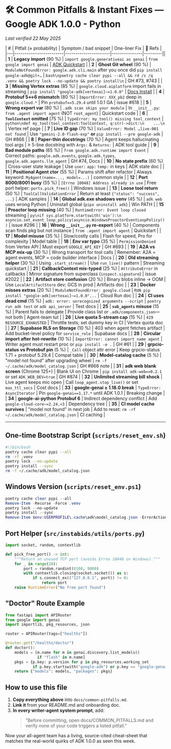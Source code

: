 # 🛠️ Common Pitfalls & Instant Fixes — Google ADK 1.0.0 - Python
_Last verified 22 May 2025_

| # | Pitfall (≈ probability) | Symptom / bad snippet | One-liner Fix | 🔗 Refs |
|---|------------------------|----------------------|---------------|---------||
| **1** | **Legacy import** (90 %) | `import google.generativeai as genai` | `from google import genai` | [ADK Quickstart](https://github.com/google/adk-python) |
| **2** | **Ghost Git wheel** (90 %) | `ModuleNotFoundError: google.adk.cli.main` after you once did `pip install google-adk@git+…` | ```bash\npoetry cache clear pypi --all && rd /s /q .venv && poetry lock --no-update && poetry install\n``` | GH #73, #743 |
| **3** | **Missing Vertex extras** (85 %) | `google.cloud.aiplatform` import fails in streaming | `pip install "google-adk[vertexai]~=1.0.0"` | [Docs Install](https://github.com/google/adk-python#installation) |
| **4** | **Protobuf 5↔6 mismatch** (80 %) | `ImportError: XXX_pb2` deep in `google.cloud.*` | Pin `protobuf==5.29.4` until 1.0.1 GA | issue #618 |
| **5** | **Wrong export var** (80 %) | `.adk scan skips your module` | In `__init__.py`: `from .agent import agent` (NOT `root_agent`) | Quickstart code |
| **6** | **`ToolContext` omitted** (75 %) | `TypeError: my_tool() missing tool_context` | ```python\ndef my_tool(tool_context:ToolContext, q:str)->dict:\n    ...\n``` | Vertex ref page |
| **7** | **Live ID gap** (70 %) | `ValueError: Model …live-001 not found` | Use `"gemini-2.0-flash-exp"` **or** `pip install --pre google-adk` | GH #866 |
| **8** | **Paper-thin docstrings** (70 %) | Agent keeps hallucinating tool args | ≥ 5-line docstring with `Args:` & `Returns:` | ADK tool guide |
| **9** | **Bad module paths** (65 %) | `from google.adk.runtime import Event` | Correct paths: `google.adk.events`, `google.adk.types`, `google.adk.agents.llm_agent` | GH #74, Docs |
| **10** | **No state prefix** (60 %) | Cross-user state leakage | Use `user:` `app:` `temp:` in keys | ADK state doc |
| **11** | **Positional Agent ctor** (55 %) | Params shift after refactor | Always keyword: `MyAgent(name=..., model=...)` | common style |
| **12** | **Port 8000/8001 busy** (55 %) | `[Errno 10048] Address already in use` | Free port helper: `ports.pick_free()` | Windows issue |
| **13** | **Loose tool return** (50 %) | `ToolCallValidationError` | Return at least `{"status": "success", ...}` | ADK samples |
| **14** | **Global adk.exe shadows venv** (45 %) | `adk web` uses wrong Python | Uninstall global (`pipx uninstall adk`) | Win PATH |
| **15** | **Proactor loop missing** (40 %) | `RuntimeError: Event loop closed` streaming | ```py\nif sys.platform.startswith('win'):\n  asyncio.set_event_loop_policy(asyncio.WindowsProactorEventLoopPolicy())``` | issue #296 |
| **16** | **Wrong `__init__.py` re-export** (40 %) | Components scan finds pkg but not instance | `from .agent import agent` | Quickstart |
| **17** | **Model misuse** (35 %) | Slow/costly calls | Flash for speed, Pro for complexity | Model table |
| **18** | **Env var typo** (35 %) | `PermissionDenied` from Vertex API | Must export `GOOGLE_API_KEY` | GH #693 |
| **19** | **A2A vs MCP mix-up** (30 %) | Wrong transport for tool calls | Remember: A2A = agent events, MCP = code builder interface | Docs |
| **20** | **Old streaming helper** (30 %) | Using `.start_stream()` | Use `run_live()` pattern | Streaming quickstart |
| **21** | **CallbackContext mis-typed** (25 %) | `AttributeError` in callbacks | Mirror signature from superclass (`inspect.signature`) | issue #2022 |
| **22** | **Artifact store confusion** (20 %) | Binary blobs inline → OOM | Use `LocalArtifactStore` dev; GCS in prod | Artifacts doc |
| **23** | **Docker misses extras** (20 %) | `ModuleNotFoundError: google.cloud` | `RUN pip install "google-adk[vertexai]~=1.0.0"...` | Cloud Run doc |
| **24** | **CI uses dead cmd** (15 %) | `adk: error: unrecognized arguments --script` | `poetry run adk test` or `adk api_server` | Test docs |
| **25** | **`sub_agents` misuse** (15 %) | Parent fails to delegate | Provide class list *or* `.adk/components.json`—not both | Agent-team tut |
| **26** | **Live quota 5-stream cap** (15 %) | `429 RESOURCE_EXHAUSTED` | Throttle tests; set dummy key in CI | Vertex quota doc |
| **27** | **Supabase RLS on Storage** (10 %) | 403 when agent fetches artifact | Add bucket-level policy for `service_role` | Supabase docs |
| **28** | **Circular import after hot-rewrite** (10 %) | `ImportError: cannot import name agent` | Writer agent must restart proc or `pip install -e .` | GH #61 |
| **29** | **grpcio-status vs Protobuf pin** (5 %) | `_Call` object attr error | Keep grpcio-status 1.71 + protobuf 5.29.4 | Compat table |
| **30** | **Model-catalog cache** (5 %) | "model not found" after upgrading wheel | `rm -f ~/.cache/adk/model_catalog.json` | GH #866 note |
| **31** | **adk web blank screen** (Chrome 125+) | Blank UI on Chrome | `pip install adk-web==0.2.1` or set `ADK_WEB_DEV=true` | GH #874 |
| **32** | **Unlimited streaming bill shock** | Live agent keeps mic open | Call `loop_agent.stop_live()` or set `max_ttl_secs` | Cost docs |
| **33** | **google-genai ≥ 1.18.0 break** | `TypeError: AsyncIterator` | Pin `google-genai==1.17.*` until ADK 1.0.1 | Breaking change |
| **34** | **google-ai-python Protobuf 6** | Indirect dependency conflict | Add `google-cloud-core~=2.24,<3` | Dependency tree |
| **35** | **CI model cache survives** | "model not found" in next job | Add to reset: `rm -rf ~/.cache/adk/model_catalog.json` | CI caching |

---

## One-time Bootstrap Script (`scripts/reset_env.sh`)

```bash
#!/bin/bash
poetry cache clear pypi --all
rm -rf .venv
poetry lock --no-update
poetry install --sync
rm -f ~/.cache/adk/model_catalog.json
```

## Windows Version (`scripts/reset_env.ps1`)

```powershell
poetry cache clear pypi --all
Remove-Item -Recurse -Force .venv
poetry lock --no-update
poetry install --sync
Remove-Item $env:USERPROFILE\.cache\adk\model_catalog.json -ErrorAction SilentlyContinue
```

## Port Helper (`src/instabids/utils/ports.py`)

```python
import socket, random, contextlib

def pick_free_port() -> int:
    """Return an unused TCP port (avoids Errno 10048 on Windows)."""
    for _ in range(20):
        port = random.randint(8100, 9000)
        with contextlib.closing(socket.socket()) as s:
            if s.connect_ex(("127.0.0.1", port)) != 0:
                return port
    raise RuntimeError("No free port found")
```

## "Doctor" Route Example

```python
from fastapi import APIRouter
from google import genai
import importlib, pkg_resources, json

router = APIRouter(tags=["healthz"])

@router.get("/healthz/doctor")
def doctor():
    models = [m.name for m in genai.discovery.list_models()
              if "flash" in m.name]
    pkgs = {p.key: p.version for p in pkg_resources.working_set
            if p.key.startswith("google-adk") or p.key == "google-genai"}
    return {"models": models, "packages": pkgs}
```

## How to use this file

1. **Copy everything above** into `docs/common-pitfalls.md`.
2. **Link it** from your README.md and onboarding doc.
3. **In every writer-agent system prompt**, add:
   > "Before committing, open docs/COMMON_PITFALLS.md and verify none of your code triggers a listed pitfall."

Now your all-agent team has a living, source-cited cheat-sheet that matches the real-world quirks of ADK 1.0.0 as seen this week.